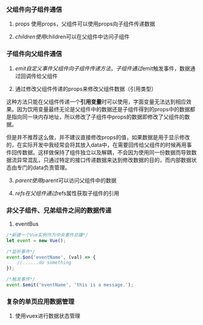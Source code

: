 ### 父组件向子组件通信

1. props
使用props，父组件可以使用props向子组件传递数据

2. $children
使用$children可以在父组件中访问子组件

### 子组件向父组件通信

1. $emit 自定义事件
父组件向子组件传递方法，子组件通过$emit触发事件，数据通过回调传给父组件

2. 通过修改父组件传递的props来修改父组件数据（引用类型）

这种方法只能在父组件传递一个**引用变量**时可以使用，字面变量无法达到相应效果。因为饮用变量最终无论是父组件中的数据还是子组件得到的props中的数据都是指向同一块内存地址，所以修改了子组件中props的数据即修改了父组件的数据。

但是并不推荐这么做，并不建议直接修改props的值，如果数据是用于显示修改的，在实际开发中我经常会将其放入data中，在需要回传给父组件的时候再用事件回传数据。这样做保持了组件独立以及解耦，不会因为使用同一份数据而导致数据流异常混乱，只通过特定的接口传递数据来达到修改数据的目的，而内部数据状态由专门的data负责管理。

3. $parent
使用$parent可以访问父组件中的数据

4. $refs
在父组件通过$refs属性获取子组件的引用

### 非父子组件、兄弟组件之间的数据传递

1. eventBus

```js
/*新建一个Vue实例作为中央事件总嫌*/
let event = new Vue();

/*监听事件*/
event.$on('eventName', (val) => {
    //......do something
});

/*触发事件*/
event.$emit('eventName', 'this is a message.');
```

### 复杂的单页应用数据管理

1. 使用vuex进行数据状态管理

